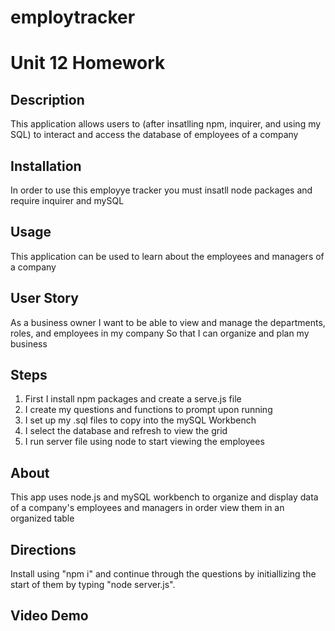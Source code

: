 # employtracker

# Unit 12 Homework

## Description 
This application allows users to (after insatlling npm, inquirer, and  using my SQL) to interact and access the database of employees of a company

## Installation
In order to use this employye tracker you must insatll node packages and require inquirer and mySQL

## Usage 
This application can be used to learn about the employees and managers of a company

## User Story 
As a business owner
I want to be able to view and manage the departments, roles, and employees in my company
So that I can organize and plan my business


## Steps
1. First I install npm packages and create a serve.js file 
2. I create my questions and functions to prompt upon running 
3. I set up my .sql files to copy into the mySQL Workbench
4. I select the database and refresh to view the grid
5. I run server file using node to start viewing the employees 


## About
This app uses node.js and mySQL workbench to organize and display data of a company's employees and managers in order view them in an organized table 

## Directions

Install using "npm i" and continue through the questions by initiallizing the start of them by typing "node server.js".

## Video Demo 


